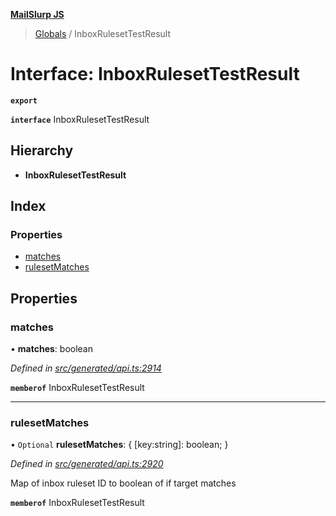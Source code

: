 **[MailSlurp JS](../README.md)**

> [Globals](../README.md) / InboxRulesetTestResult

# Interface: InboxRulesetTestResult

**`export`** 

**`interface`** InboxRulesetTestResult

## Hierarchy

* **InboxRulesetTestResult**

## Index

### Properties

* [matches](inboxrulesettestresult.md#matches)
* [rulesetMatches](inboxrulesettestresult.md#rulesetmatches)

## Properties

### matches

•  **matches**: boolean

*Defined in [src/generated/api.ts:2914](https://github.com/mailslurp/mailslurp-client/blob/3871a9e/src/generated/api.ts#L2914)*

**`memberof`** InboxRulesetTestResult

___

### rulesetMatches

• `Optional` **rulesetMatches**: { [key:string]: boolean;  }

*Defined in [src/generated/api.ts:2920](https://github.com/mailslurp/mailslurp-client/blob/3871a9e/src/generated/api.ts#L2920)*

Map of inbox ruleset ID to boolean of if target matches

**`memberof`** InboxRulesetTestResult
